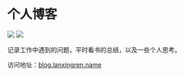 # 个人博客

[![](https://api.travis-ci.org/lxr17/vuepress-blog.svg?branch=master)](https://travis-ci.org/lxr17/vuepress-blog)
[![](https://img.shields.io/badge/blog-@lanxingren-blue.svg?style=social)](https://lxr17.github.io/vuepress-blog)

记录工作中遇到的问题，平时看书的总结，以及一些个人思考。

访问地址：[blog.lanxingren.name](https://blog.lanxingren.name/)